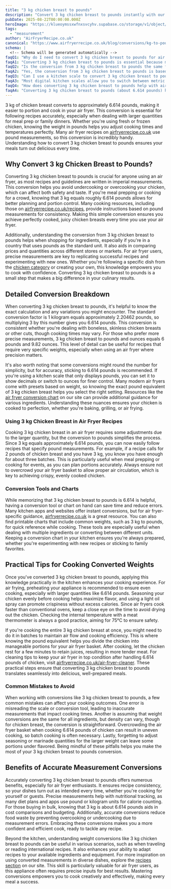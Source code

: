 ```yaml
---
title: "3 kg chicken breast to pounds"
description: "Convert 3 kg chicken breast to pounds instantly with our easy guide. Perfect for air fryer recipes and meal planning. Get cooking today!"
pubDate: 2025-08-22T00:00:00.000Z
heroImage: "https://klueoymssxwfnxsvcyhv.supabase.co/storage/v1/object/public/Shmucket/3-kg-chicken-breast-to-pounds.webp"
tags:
  - "measurement"
author: "AirFryerRecipe.co.uk"
canonical: "https://www.airfryerrecipe.co.uk/blog/conversions/kg-to-pounds/3-kg-chicken-breast-to-pounds"
schema: |
  <!-- Schema will be generated automatically -->
faqQ1: "Why do I need to convert 3 kg chicken breast to pounds for air frying?"
faqA1: "Converting 3 kg chicken breast to pounds is essential because most air fryer recipes and guidelines use imperial measurements. Knowing that 3 kg equals approximately 6.614 pounds helps you follow cooking times and temperatures accurately, ensuring your chicken is perfectly cooked. This conversion also aids in portion control and meal planning, especially when preparing larger quantities."
faqQ2: "Is the conversion from 3 kg chicken breast to pounds the same for all chicken cuts?"
faqA2: "Yes, the conversion from 3 kg chicken breast to pounds is based on weight, so it applies to any chicken cut, including thighs, wings, or drumsticks. However, cooking times may vary depending on the cut due to differences in density and fat content. Always adjust air fryer settings accordingly for optimal results."
faqQ3: "Can I use a kitchen scale to convert 3 kg chicken breast to pounds directly?"
faqA3: "Most digital kitchen scales allow you to switch between metric and imperial units, making it easy to see 3 kg displayed as pounds instantly. If your scale only shows kilograms, you can manually calculate using the conversion factor (1 kg = 2.20462 pounds) or use an online converter for quick reference."
faqQ4: "How does converting 3 kg chicken breast to pounds help with air fryer portioning?"
faqA4: "Converting 3 kg chicken breast to pounds (about 6.614 pounds) helps you divide the chicken into portions that fit your air fryer basket without overcrowding. Proper portioning ensures even cooking and crispiness, as overcrowding can block air circulation. This is especially useful for batch cooking or meal prepping with your air fryer."
---
```

<p>3 kg of chicken breast converts to approximately 6.614 pounds, making it easier to portion and cook in your air fryer. This conversion is essential for following recipes accurately, especially when dealing with larger quantities for meal prep or family dinners. Whether you're using fresh or frozen chicken, knowing the weight in pounds helps you adjust cooking times and temperatures perfectly. Many air fryer recipes on <a href=https://www.airfryerrecipe.co.uk/>airfryerrecipe.co.uk</a> use pound measurements, so this conversion is incredibly handy. Understanding how to convert 3 kg chicken breast to pounds ensures your meals turn out delicious every time.</p>

<h2>Why Convert 3 kg Chicken Breast to Pounds?</h2>
<p>Converting 3 kg chicken breast to pounds is crucial for anyone using an air fryer, as most recipes and guidelines are written in imperial measurements. This conversion helps you avoid undercooking or overcooking your chicken, which can affect both safety and taste. If you're meal prepping or cooking for a crowd, knowing that 3 kg equals roughly 6.614 pounds allows for better planning and portion control. Many cooking resources, including those on <a href=https://www.airfryerrecipe.co.uk/recipes>airfryerrecipe.co.uk/recipes</a>, provide instructions based on pound measurements for consistency. Making this simple conversion ensures you achieve perfectly cooked, juicy chicken breasts every time you use your air fryer.</p>

<p>Additionally, understanding the conversion from 3 kg chicken breast to pounds helps when shopping for ingredients, especially if you're in a country that uses pounds as the standard unit. It also aids in comparing prices and quantities across different stores or markets. For air fryer users, precise measurements are key to replicating successful recipes and experimenting with new ones. Whether you're following a specific dish from the <a href=https://www.airfryerrecipe.co.uk/recipe-category/chicken>chicken category</a> or creating your own, this knowledge empowers you to cook with confidence. Converting 3 kg chicken breast to pounds is a small step that makes a big difference in your culinary results.</p>

<h2>Detailed Conversion Breakdown</h2>
<p>When converting 3 kg chicken breast to pounds, it's helpful to know the exact calculation and any variations you might encounter. The standard conversion factor is 1 kilogram equals approximately 2.20462 pounds, so multiplying 3 by this number gives you 6.614 pounds. This conversion is consistent whether you're dealing with boneless, skinless chicken breasts or other cuts, though cooking times may vary. For those who prefer more precise measurements, 3 kg chicken breast to pounds and ounces equals 6 pounds and 9.82 ounces. This level of detail can be useful for recipes that require very specific weights, especially when using an air fryer where precision matters.</p>

<p>It's also worth noting that some conversions might round the number for simplicity, but for accuracy, sticking to 6.614 pounds is recommended. If you're using a kitchen scale that only displays pounds, you can set it to show decimals or switch to ounces for finer control. Many modern air fryers come with presets based on weight, so knowing the exact pound equivalent of 3 kg chicken breast helps you select the right setting. Resources like the <a href=https://www.airfryerrecipe.co.uk/air-fryer-conversion-chart>air fryer conversion chart</a> on our site can provide additional guidance for various ingredients. Understanding these nuances ensures your chicken is cooked to perfection, whether you're baking, grilling, or air frying.</p>

<h3>Using 3 kg Chicken Breast in Air Fryer Recipes</h3>
<p>Cooking 3 kg chicken breast in an air fryer requires some adjustments due to the larger quantity, but the conversion to pounds simplifies the process. Since 3 kg equals approximately 6.614 pounds, you can now easily follow recipes that specify pound measurements. For example, if a recipe calls for 2 pounds of chicken breast and you have 3 kg, you know you have enough for about three batches. This is particularly useful when meal prepping or cooking for events, as you can plan portions accurately. Always ensure not to overcrowd your air fryer basket to allow proper air circulation, which is key to achieving crispy, evenly cooked chicken.</p>

<h3>Conversion Tools and Charts</h3>
<p>While memorizing that 3 kg chicken breast to pounds is 6.614 is helpful, having a conversion tool or chart on hand can save time and reduce errors. Many kitchen apps and websites offer instant conversions, but for air fryer-specific guidance, <a href=https://www.airfryerrecipe.co.uk/>airfryerrecipe.co.uk</a> is a great resource. You can also find printable charts that include common weights, such as 3 kg to pounds, for quick reference while cooking. These tools are especially useful when dealing with multiple ingredients or converting between different units. Keeping a conversion chart in your kitchen ensures you're always prepared, whether you're experimenting with new recipes or sticking to family favorites.</p>

<h2>Practical Tips for Cooking Converted Weights</h2>
<p>Once you've converted 3 kg chicken breast to pounds, applying this knowledge practically in the kitchen enhances your cooking experience. For air frying, preheating your appliance is recommended to ensure even cooking, especially with larger quantities like 6.614 pounds. Seasoning your chicken evenly before cooking helps maximize flavor, and using a light oil spray can promote crispiness without excess calories. Since air fryers cook faster than conventional ovens, keep a close eye on the time to avoid drying out the chicken. Checking the internal temperature with a meat thermometer is always a good practice, aiming for 75°C to ensure safety.</p>

<p>If you're cooking the entire 3 kg chicken breast at once, you might need to do it in batches to maintain air flow and cooking efficiency. This is where knowing the pound equivalent helps you divide the chicken into manageable portions for your air fryer basket. After cooking, let the chicken rest for a few minutes to retain juices, resulting in more tender meat. For cleaning tips to keep your air fryer in top condition after handling 6.614 pounds of chicken, visit <a href=https://www.airfryerrecipe.co.uk/air-fryer-cleaner>airfryerrecipe.co.uk/air-fryer-cleaner</a>. These practical steps ensure that converting 3 kg chicken breast to pounds translates seamlessly into delicious, well-prepared meals.</p>

<h3>Common Mistakes to Avoid</h3>
<p>When working with conversions like 3 kg chicken breast to pounds, a few common mistakes can affect your cooking outcomes. One error is misreading the scale or conversion tool, leading to inaccurate measurements that impact cooking times. Another is assuming that weight conversions are the same for all ingredients, but density can vary, though for chicken breast, the conversion is straightforward. Overcrowding the air fryer basket when cooking 6.614 pounds of chicken can result in uneven cooking, so batch cooking is often necessary. Lastly, forgetting to adjust seasoning or marinade quantities for the larger weight can leave some portions under flavored. Being mindful of these pitfalls helps you make the most of your 3 kg chicken breast to pounds conversion.</p>

<h2>Benefits of Accurate Measurement Conversions</h2>
<p>Accurately converting 3 kg chicken breast to pounds offers numerous benefits, especially for air fryer enthusiasts. It ensures recipe consistency, so your dishes turn out as intended every time, whether you're cooking for yourself or guests. Precise measurements help with nutritional tracking, as many diet plans and apps use pound or kilogram units for calorie counting. For those buying in bulk, knowing that 3 kg is about 6.614 pounds aids in cost comparisons and budgeting. Additionally, accurate conversions reduce food waste by preventing overcooking or undercooking due to measurement errors. Embracing these conversions makes you a more confident and efficient cook, ready to tackle any recipe.</p>

<p>Beyond the kitchen, understanding weight conversions like 3 kg chicken breast to pounds can be useful in various scenarios, such as when traveling or reading international recipes. It also enhances your ability to adapt recipes to your available ingredients and equipment. For more inspiration on using converted measurements in diverse dishes, explore the <a href=https://www.airfryerrecipe.co.uk/recipes>recipes section</a> on our site. This skill is particularly valuable for air fryer users, as this appliance often requires precise inputs for best results. Mastering conversions empowers you to cook creatively and effectively, making every meal a success.</p>
